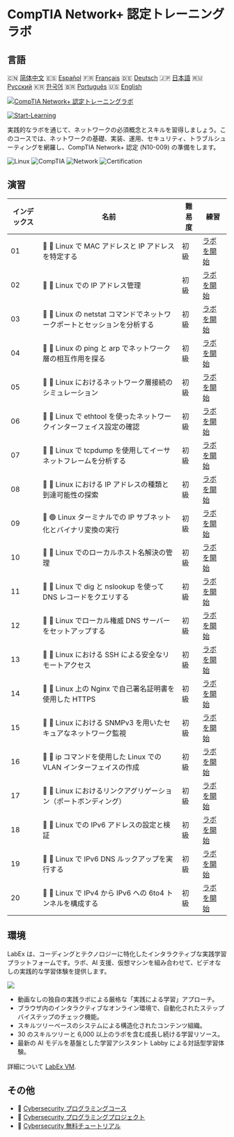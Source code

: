# CompTIA Network+ 認定トレーニングラボ

## 言語

🇨🇳 [简体中文](README_zh.md) 🇪🇸 [Español](README_es.md) 🇫🇷 [Français](README_fr.md) 🇩🇪 [Deutsch](README_de.md) 🇯🇵 [日本語](README_ja.md) 🇷🇺 [Русский](README_ru.md) 🇰🇷 [한국어](README_ko.md) 🇧🇷 [Português](README_pt.md) 🇺🇸 [English](README.md) 

[![CompTIA Network+ 認定トレーニングラボ](https://cover-creator.labex.io/comptia-network-plus-training-labs.png?lang=ja)](https://labex.io/ja/courses/comptia-network-plus-training-labs)

[![Start-Learning](https://img.shields.io/badge/Start-Learning-whitesmoke?style=for-the-badge)](https://labex.io/ja/courses/comptia-network-plus-training-labs)

実践的なラボを通じて、ネットワークの必須概念とスキルを習得しましょう。このコースでは、ネットワークの基礎、実装、運用、セキュリティ、トラブルシューティングを網羅し、CompTIA Network+ 認定 (N10-009) の準備をします。

![Linux](https://img.shields.io/badge/Linux-whitesmoke?style=for-the-badge&logo=linux)
![CompTIA](https://img.shields.io/badge/CompTIA-whitesmoke?style=for-the-badge&logo=comptia)
![Network](https://img.shields.io/badge/Network-whitesmoke?style=for-the-badge&logo=network)
![Certification](https://img.shields.io/badge/Certification-whitesmoke?style=for-the-badge&logo=certification)


## 演習

|   インデックス | 名前                                                                      | 難易度   | 練習                                                                                                                                                  |
|----------------|---------------------------------------------------------------------------|----------|-------------------------------------------------------------------------------------------------------------------------------------------------------|
|             01 | 📖 🔵 Linux で MAC アドレスと IP アドレスを特定する                       | 初級     | <a target='_blank' href='https://labex.io/ja/tutorials/linux-identify-mac-and-ip-addresses-in-linux-592731'>ラボを開始</a>                            |
|             02 | 📖 🔵 Linux での IP アドレス管理                                          | 初級     | <a target='_blank' href='https://labex.io/ja/tutorials/linux-manage-ip-addressing-in-linux-592736'>ラボを開始</a>                                     |
|             03 | 📖 🔵 Linux の netstat コマンドでネットワークポートとセッションを分析する | 初級     | <a target='_blank' href='https://labex.io/ja/tutorials/linux-analyze-network-ports-and-sessions-with-netstat-in-linux-592741'>ラボを開始</a>          |
|             04 | 📖 🔵 Linux の ping と arp でネットワーク層の相互作用を探る               | 初級     | <a target='_blank' href='https://labex.io/ja/tutorials/linux-explore-network-layer-interaction-with-ping-and-arp-in-linux-592746'>ラボを開始</a>      |
|             05 | 📖 🔵 Linux におけるネットワーク層接続のシミュレーション                  | 初級     | <a target='_blank' href='https://labex.io/ja/tutorials/linux-simulate-network-layer-connectivity-in-linux-592752'>ラボを開始</a>                      |
|             06 | 📖 🔵 Linux で ethtool を使ったネットワークインターフェイス設定の確認     | 初級     | <a target='_blank' href='https://labex.io/ja/tutorials/linux-examine-network-interface-settings-with-ethtool-in-linux-592759'>ラボを開始</a>          |
|             07 | 📖 🔵 Linux で tcpdump を使用してイーサネットフレームを分析する           | 初級     | <a target='_blank' href='https://labex.io/ja/tutorials/linux-analyze-ethernet-frames-with-tcpdump-in-linux-592765'>ラボを開始</a>                     |
|             08 | 📖 🔵 Linux における IP アドレスの種類と到達可能性の探索                  | 初級     | <a target='_blank' href='https://labex.io/ja/tutorials/linux-explore-ip-address-types-and-reachability-in-linux-592780'>ラボを開始</a>                |
|             09 | 📖 🟢 Linux ターミナルでの IP サブネット化とバイナリ変換の実行            | 初級     | <a target='_blank' href='https://labex.io/ja/tutorials/linux-perform-ip-subnetting-and-binary-conversion-in-the-linux-terminal-592782'>ラボを開始</a> |
|             10 | 📖 🔵 Linux でのローカルホスト名解決の管理                                | 初級     | <a target='_blank' href='https://labex.io/ja/tutorials/linux-manage-local-hostname-resolution-in-linux-592792'>ラボを開始</a>                         |
|             11 | 📖 🔵 Linux で dig と nslookup を使って DNS レコードをクエリする          | 初級     | <a target='_blank' href='https://labex.io/ja/tutorials/linux-query-dns-records-in-linux-with-dig-and-nslookup-592796'>ラボを開始</a>                  |
|             12 | 📖 🔵 Linux でローカル権威 DNS サーバーをセットアップする                 | 初級     | <a target='_blank' href='https://labex.io/ja/tutorials/linux-set-up-a-local-authoritative-dns-server-on-linux-592803'>ラボを開始</a>                  |
|             13 | 📖 🔵 Linux における SSH による安全なリモートアクセス                     | 初級     | <a target='_blank' href='https://labex.io/ja/tutorials/linux-secure-remote-access-in-linux-with-ssh-592816'>ラボを開始</a>                            |
|             14 | 📖 🔵 Linux 上の Nginx で自己署名証明書を使用した HTTPS                   | 初級     | <a target='_blank' href='https://labex.io/ja/tutorials/linux-https-with-a-self-signed-certificate-on-nginx-in-linux-592820'>ラボを開始</a>            |
|             15 | 📖 🔵 Linux における SNMPv3 を用いたセキュアなネットワーク監視            | 初級     | <a target='_blank' href='https://labex.io/ja/tutorials/linux-secure-network-monitoring-with-snmpv3-in-linux-592826'>ラボを開始</a>                    |
|             16 | 📖 🔵 ip コマンドを使用した Linux での VLAN インターフェイスの作成        | 初級     | <a target='_blank' href='https://labex.io/ja/tutorials/linux-create-vlan-interfaces-in-linux-using-the-ip-command-592842'>ラボを開始</a>              |
|             17 | 📖 🔵 Linux におけるリンクアグリゲーション（ポートボンディング）          | 初級     | <a target='_blank' href='https://labex.io/ja/tutorials/linux-link-aggregation-port-bonding-in-linux-592851'>ラボを開始</a>                            |
|             18 | 📖 🔵 Linux での IPv6 アドレスの設定と検証                                | 初級     | <a target='_blank' href='https://labex.io/ja/tutorials/linux-configure-and-verify-ipv6-addresses-in-linux-592858'>ラボを開始</a>                      |
|             19 | 📖 🔵 Linux で IPv6 DNS ルックアップを実行する                            | 初級     | <a target='_blank' href='https://labex.io/ja/tutorials/linux-perform-ipv6-dns-lookups-in-linux-592862'>ラボを開始</a>                                 |
|             20 | 📖 🔵 Linux で IPv4 から IPv6 への 6to4 トンネルを構成する                | 初級     | <a target='_blank' href='https://labex.io/ja/tutorials/linux-configure-an-ipv4-to-ipv6-6to4-tunnel-in-linux-592867'>ラボを開始</a>                    |

## 環境

LabEx は、コーディングとテクノロジーに特化したインタラクティブな実践学習プラットフォームです。ラボ、AI 支援、仮想マシンを組み合わせて、ビデオなしの実践的な学習体験を提供します。

![](https://tutorial-screenshot.getvm.io/images/vm-1725247253.png)

- 動画なしの独自の実践ラボによる厳格な「実践による学習」アプローチ。
- ブラウザ内のインタラクティブなオンライン環境で、自動化されたステップバイステップのチェック機能。
- スキルツリーベースのシステムによる構造化されたコンテンツ組織。
- 30 のスキルツリーと 6,000 以上のラボを含む成長し続ける学習リソース。
- 最新の AI モデルを基盤とした学習アシスタント Labby による対話型学習体験。

詳細について [LabEx VM](https://support.labex.io/using-labex/virtual-machine).

## その他

- 🔗 [Cybersecurity プログラミングコース](https://github.com/labex-labs/awesome-programming-courses)
- 🔗 [Cybersecurity プログラミングプロジェクト](https://github.com/labex-labs/awesome-programming-projects)
- 🔗 [Cybersecurity 無料チュートリアル](https://github.com/labex-labs/cybersecurity-free-tutorials)

